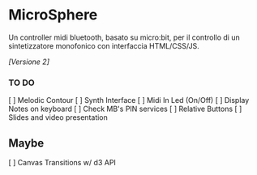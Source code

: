 # MicroSphere

Un controller midi bluetooth, basato su micro:bit, per il controllo di un sintetizzatore monofonico con interfaccia HTML/CSS/JS.

*[Versione 2]*

### TO DO
[ ] Melodic Contour
[ ] Synth Interface
[ ] Midi In Led (On/Off)
[ ] Display Notes on keyboard
[ ] Check MB's PIN services
[ ] Relative Buttons
[ ] Slides and video presentation





## Maybe
[ ] Canvas Transitions w/ d3 API
